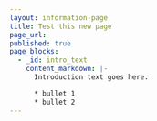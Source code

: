 ```yaml
---
layout: information-page
title: Test this new page
page_url:
published: true
page_blocks:
  - _id: intro_text
    content_markdown: |-
      Introduction text goes here.

      * bullet 1
      * bullet 2
---
```

